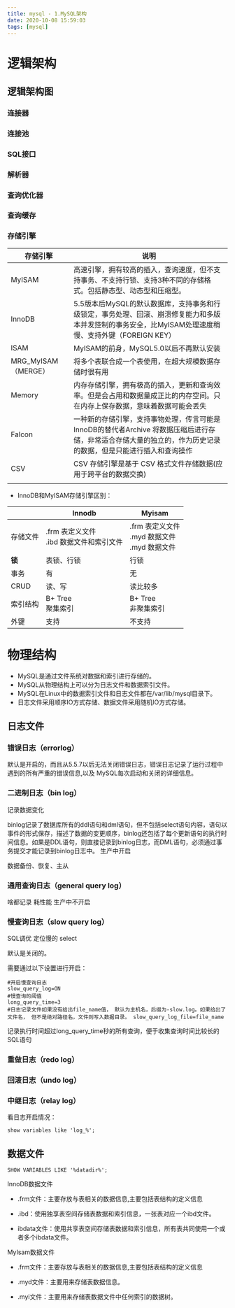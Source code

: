 ```yaml
---
title: mysql - 1.MySQL架构
date: 2020-10-08 15:59:03
tags: [mysql]
---
```


# 逻辑架构

## 逻辑架构图

### 连接器

### 连接池

### SQL接口

### 解析器

### 查询优化器

### 查询缓存

### 存储引擎

| 存储引擎            | 说明                                                         |
| ------------------- | ------------------------------------------------------------ |
| MyISAM              | 高速引擎，拥有较高的插入，查询速度，但不支持事务、不支持行锁、支持3种不同的存储格式。包括静态型、动态型和压缩型。 |
| InnoDB              | 5.5版本后MySQL的默认数据库，支持事务和行级锁定，事务处理、回滚、崩溃修复能力和多版本并发控制的事务安全，比MyISAM处理速度稍慢、支持外键（FOREIGN KEY） |
| ISAM                | MyISAM的前身，MySQL5.0以后不再默认安装                       |
| MRG_MyISAM（MERGE） | 将多个表联合成一个表使用，在超大规模数据存储时很有用         |
| Memory              | 内存存储引擎，拥有极高的插入，更新和查询效率。但是会占用和数据量成正比的内存空间。只在内存上保存数据，意味着数据可能会丢失 |
| Falcon              | 一种新的存储引擎，支持事物处理，传言可能是InnoDB的替代者Archive 将数据压缩后进行存储，非常适合存储大量的独立的，作为历史记录的数据，但是只能进行插入和查询操作 |
| CSV                 | CSV 存储引擎是基于 CSV 格式文件存储数据(应用于跨平台的数据交换) |
|                     |                                                              |

- InnoDB和MyISAM存储引擎区别：

|          | **Innodb**                                   | **Myisam**                                            |
| -------- | -------------------------------------------- | ----------------------------------------------------- |
| 存储文件 | .frm 表定义文件<br />.ibd 数据文件和索引文件 | .frm 表定义文件<br />.myd 数据文件<br />.myd 数据文件 |
| **锁**   | 表锁、行锁                                   | 行锁                                                  |
| 事务     | 有                                           | 无                                                    |
| CRUD     | 读、写                                       | 读比较多                                              |
| 索引结构 | B+ Tree<br />聚集索引                        | B+ Tree<br />非聚集索引                               |
| 外键     | 支持                                         | 不支持                                                |



# 物理结构

- MySQL是通过文件系统对数据和索引进行存储的。
- MySQL从物理结构上可以分为日志文件和数据索引文件。
- MySQL在Linux中的数据索引文件和日志文件都在/var/lib/mysql目录下。
- 日志文件采用顺序IO方式存储、数据文件采用随机IO方式存储。

## 日志文件



### 错误日志（errorlog）

默认是开启的，而且从5.5.7以后无法关闭错误日志，错误日志记录了运行过程中遇到的所有严重的错误信息,以及 MySQL每次启动和关闭的详细信息。

### 二进制日志（bin log）

记录数据变化

binlog记录了数据库所有的ddl语句和dml语句，但不包括select语句内容，语句以事件的形式保存，描述了数据的变更顺序，binlog还包括了每个更新语句的执行时间信息。如果是DDL语句，则直接记录到binlog日志，而DML语句，必须通过事务提交才能记录到binlog日志中。 生产中开启

数据备份、恢复、主从

### 通用查询日志（general query log）

啥都记录 耗性能 生产中不开启

### 慢查询日志（slow query log）

SQL调优 定位慢的 select

默认是关闭的。

需要通过以下设置进行开启：

```
#开启慢查询日志 
slow_query_log=ON
#慢查询的阈值 
long_query_time=3
#日志记录文件如果没有给出file_name值， 默认为主机名，后缀为-slow.log。如果给出了文件名， 但不是绝对路径名，文件则写入数据目录。 slow_query_log_file=file_name
```

记录执行时间超过long_query_time秒的所有查询，便于收集查询时间比较长的SQL语句

### 重做日志（redo log）

### 回滚日志（undo log）

### 中继日志（relay log）



看日志开启情况：

```
show variables like 'log_%';
```



## 数据文件

```
SHOW VARIABLES LIKE '%datadir%';
```



InnoDB数据文件

- .frm文件：主要存放与表相关的数据信息,主要包括表结构的定义信息

- .ibd：使用独享表空间存储表数据和索引信息，一张表对应一个ibd文件。

- ibdata文件：使用共享表空间存储表数据和索引信息，所有表共同使用一个或者多个ibdata文件。


MyIsam数据文件

- .frm文件：主要存放与表相关的数据信息,主要包括表结构的定义信息

- .myd文件：主要用来存储表数据信息。

- .myi文件：主要用来存储表数据文件中任何索引的数据树。